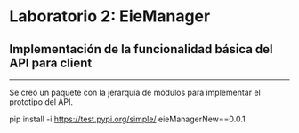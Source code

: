 # Laboratorio 2: EieManager
## Implementación de la funcionalidad básica del API para client
__________

Se creó un paquete con la jerarquía de módulos para implementar el prototipo del API.


pip install -i https://test.pypi.org/simple/ eieManagerNew==0.0.1
